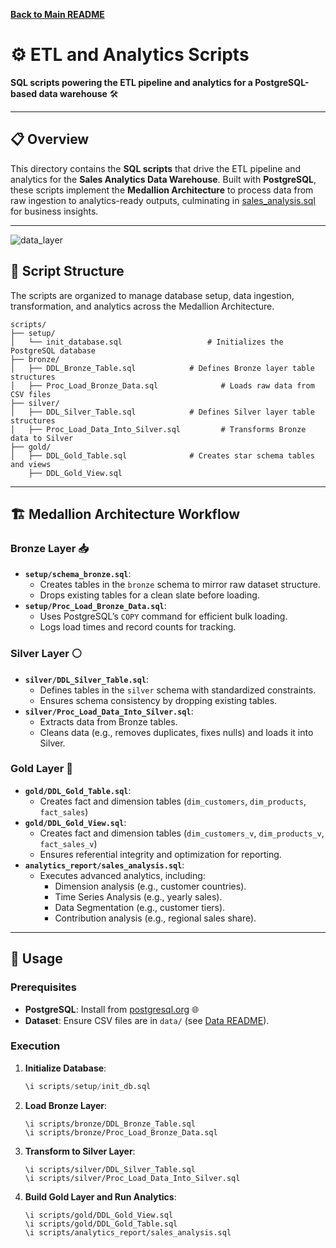**[Back to Main README](../README.md)**

# ⚙️ ETL and Analytics Scripts

**SQL scripts powering the ETL pipeline and analytics for a PostgreSQL-based data warehouse** 🛠️

---

## 📋 Overview

This directory contains the **SQL scripts** that drive the ETL pipeline and analytics for the **Sales Analytics Data Warehouse**. Built with **PostgreSQL**, these scripts implement the **Medallion Architecture** to process data from raw ingestion to analytics-ready outputs, culminating in [sales_analysis.sql](analytics_report/sales_analysis.sql) for business insights.

---
![data_layer](https://github.com/user-attachments/assets/d298da24-6a18-4476-93d9-d4709a33b6af)

## 📂 Script Structure

The scripts are organized to manage database setup, data ingestion, transformation, and analytics across the Medallion Architecture.

```
scripts/
├── setup/
│   └── init_database.sql                   # Initializes the PostgreSQL database
├── bronze/
│   ├── DDL_Bronze_Table.sql            # Defines Bronze layer table structures
│   ├── Proc_Load_Bronze_Data.sql              # Loads raw data from CSV files
├── silver/
│   ├── DDL_Silver_Table.sql            # Defines Silver layer table structures
│   ├── Proc_Load_Data_Into_Silver.sql         # Transforms Bronze data to Silver
├── gold/
│   ├── DDL_Gold_Table.sql              # Creates star schema tables and views
    ├── DDL_Gold_View.sql
```

---

## 🏗️ Medallion Architecture Workflow

### Bronze Layer 📥
- **`setup/schema_bronze.sql`**:
  - Creates tables in the `bronze` schema to mirror raw dataset structure.
  - Drops existing tables for a clean slate before loading.
- **`setup/Proc_Load_Bronze_Data.sql`**:
  - Uses PostgreSQL’s `COPY` command for efficient bulk loading.
  - Logs load times and record counts for tracking.

### Silver Layer ⚪
- **`silver/DDL_Silver_Table.sql`**:
  - Defines tables in the `silver` schema with standardized constraints.
  - Ensures schema consistency by dropping existing tables.
- **`silver/Proc_Load_Data_Into_Silver.sql`**:
  - Extracts data from Bronze tables.
  - Cleans data (e.g., removes duplicates, fixes nulls) and loads it into Silver.

### Gold Layer 💎
- **`gold/DDL_Gold_Table.sql`**:
  - Creates fact and dimension tables (`dim_customers`, `dim_products`, `fact_sales`)
- **`gold/DDL_Gold_View.sql`**:
  - Creates fact and dimension tables (`dim_customers_v`, `dim_products_v`, `fact_sales_v`)
  - Ensures referential integrity and optimization for reporting.
- **`analytics_report/sales_analysis.sql`**:
  - Executes advanced analytics, including:
    - Dimension analysis (e.g., customer countries).
    - Time Series Analysis (e.g., yearly sales).
    - Data Segmentation (e.g., customer tiers).
    - Contribution analysis (e.g., regional sales share).

---

## 🚀 Usage

### Prerequisites
- **PostgreSQL**: Install from [postgresql.org](https://www.postgresql.org/download/) 🌐
- **Dataset**: Ensure CSV files are in `data/` (see [Data README](../data/README.md)).

### Execution
1. **Initialize Database**:
    ```sql
    \i scripts/setup/init_db.sql
    ```
2. **Load Bronze Layer**:
    ```
    \i scripts/bronze/DDL_Bronze_Table.sql
    \i scripts/bronze/Proc_Load_Bronze_Data.sql
    ```
3. **Transform to Silver Layer**:
    ```
   \i scripts/silver/DDL_Silver_Table.sql
    \i scripts/silver/Proc_Load_Data_Into_Silver.sql
    ```
4. **Build Gold Layer and Run Analytics**:
    ```
    \i scripts/gold/DDL_Gold_View.sql
    \i scripts/gold/DDL_Gold_Table.sql
    \i scripts/analytics_report/sales_analysis.sql
    ```